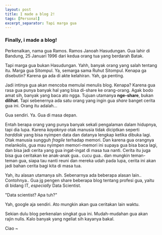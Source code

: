 ```yaml
---
layout: post
title: I made a blog 2!
tags: [Personal]
excerpt_separator: Tapi marga gua
---
```


### Finally, i made a blog!

Perkenalkan, nama gua Ramos. Ramos Janoah Hasudungan. Gua lahir di Bandung, 25 Januari 1996 dari kedua orang tua yang berdarah Batak. <!-- more -->

Tapi marga gua bukan Hasudungan. Yahh, banyak orang yang salah tentang itu. Marga gua Sitompul. Ya, semarga sama Ruhut Sitompul. Kenapa ga disebutin? Karena ga ada di akte kelahiran. Yah, ga penting.

Jadi intinya gua akan mencoba memulai menulis blog. Kenapa? Karena gua rasa gua punya banyak hal yang bisa di-share ke orang-orang. Agak bodo amat sih, banyak yang baca ato ngga. Tujuan utamanya **nge-share**, bukan **dilihat**. Tapi sebenernya ada satu orang yang ingin gua _share_ banget cerita gua ini. Orang itu adalah...

Gua sendiri. Ya. Gua di masa depan.

Entah berapa orang yang punya banyak sekali pengalaman dalam hidupnya, tapi dia lupa. Karena _kayaknya_ otak manusia tidak diciptkan seperti _harddisk_ yang bisa nyimpen data dan datanya lengkap ketika dibuka lagi. Otak manusia sungguh _fragile_ terhadap memori. Dan karena gua orangnya melankolis, gua mau nyimpen memori-memori ini supaya gua bisa baca lagi, dan bisa jadi cerita yang gua ingat-ingat di masa tua nanti. Cerita itu juga bisa gua ceritakan ke anak-anak gua.. cucu gua.. dan mungkin teman-teman gua, siapa tau nanti reuni dan mereka udah pada lupa, cerita ini akan jadi bahan cerita bagi kita di masa tua. 

Yah, itu alasan utamanya sih. Sebenarnya ada beberapa alasan lain.. Contohnya.. Gua jg pengen share beberapa blog tentang profesi gua, yaitu di bidang IT, _especially_ Data Scientist.

"Data scientist? Apa tuh?"

Yah, google aja sendiri. Ato mungkin akan gua ceritakan lain waktu.

Sekian dulu blog perkenalan singkat gua ini. Mudah-mudahan gua akan rajin nulis. Kalo banyak yang ngeliat sih kayanya bakal. 

Ciao ~
